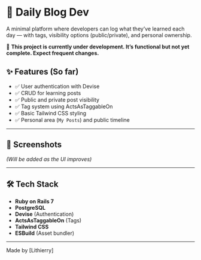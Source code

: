 # 🧠 Daily Blog Dev

A minimal platform where developers can log what they’ve learned each day — with tags, visibility options (public/private), and personal ownership.

🚧 **This project is currently under development. It’s functional but not yet complete. Expect frequent changes.**

## ✨ Features (So far)

- ✅ User authentication with Devise
- ✅ CRUD for learning posts
- ✅ Public and private post visibility
- ✅ Tag system using ActsAsTaggableOn
- ✅ Basic Tailwind CSS styling
- ✅ Personal area (`My Posts`) and public timeline

---

## 📸 Screenshots

_(Will be added as the UI improves)_

---

## 🛠️ Tech Stack

- **Ruby on Rails 7**
- **PostgreSQL**
- **Devise** (Authentication)
- **ActsAsTaggableOn** (Tags)
- **Tailwind CSS**
- **ESBuild** (Asset bundler)

---

Made by [Lithierry]
